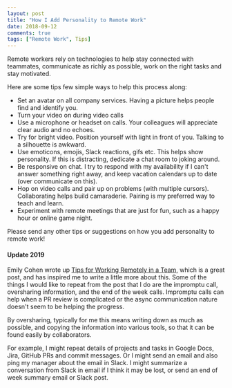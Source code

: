 ```yaml
---
layout: post
title: "How I Add Personality to Remote Work"
date: 2018-09-12
comments: true
tags: ["Remote Work", Tips]
---
```


Remote workers rely on technologies to help stay connected with teammates, communicate as richly as possible, work on the right tasks and stay motivated.

Here are some tips few simple ways to help this process along:

  - Set an avatar on all company services. Having a picture helps people find and identify you.
  - Turn your video on during video calls
  - Use a microphone or headset on calls. Your colleagues will appreciate clear audio and no echoes.
  - Try for bright video. Position yourself with light in front of you. Talking to a silhouette is awkward.
  - Use emoticons, emojis, Slack reactions, gifs etc. This helps show personality. If this is distracting, dedicate a chat room to joking around.
  - Be responsive on chat. I try to respond with my availability if I can't answer something right away, and keep vacation calendars up to date (over communicate on this).
  - Hop on video calls and pair up on problems (with multiple cursors). Collaborating helps build camaraderie. Pairing is my preferred way to teach and learn.
  - Experiment with remote meetings that are just for fun, such as a happy hour or online game night.

Please send any other tips or suggestions on how you add personality to remote work!

#### Update 2019

Emily Cohen wrote up [Tips for Working Remotely in a Team](https://www.ombulabs.com/blog/agile/remote/working-remotely-team.html), which is a great post, and has inspired me to write a little more about this. Some of the things I would like to repeat from the post that I do are the impromptu call, oversharing information, and the end of the week calls. Impromptu calls can help when a PR review is complicated or the async communication nature doesn't seem to be helping the progress.

By oversharing, typically for me this means writing down as much as possible, and copying the information into various tools, so that it can be found easily by collaborators.

For example, I might repeat details of projects and tasks in Google Docs, Jira, GitHub PRs and commit messages. Or I might send an email and also ping my manager about the email in Slack. I might summarize a conversation from Slack in email if I think it may be lost, or send an end of week summary email or Slack post.


